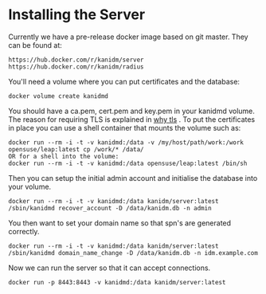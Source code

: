 # Installing the Server

Currently we have a pre-release docker image based on git master. They can be found at:

    https://hub.docker.com/r/kanidm/server
    https://hub.docker.com/r/kanidm/radius

You'll need a volume where you can put certificates and the database:

    docker volume create kanidmd

You should have a ca.pem, cert.pem and key.pem in your kanidmd volume. The reason for requiring
TLS is explained in [why tls](./why_tls.md) . To put the certificates in place you can use a shell container
that mounts the volume such as:

    docker run --rm -i -t -v kanidmd:/data -v /my/host/path/work:/work opensuse/leap:latest cp /work/* /data/
    OR for a shell into the volume:
    docker run --rm -i -t -v kanidmd:/data opensuse/leap:latest /bin/sh

Then you can setup the initial admin account and initialise the database into your volume.

    docker run --rm -i -t -v kanidmd:/data kanidm/server:latest /sbin/kanidmd recover_account -D /data/kanidm.db -n admin

You then want to set your domain name so that spn's are generated correctly.

    docker run --rm -i -t -v kanidmd:/data kanidm/server:latest /sbin/kanidmd domain_name_change -D /data/kanidm.db -n idm.example.com

Now we can run the server so that it can accept connections.

    docker run -p 8443:8443 -v kanidmd:/data kanidm/server:latest

